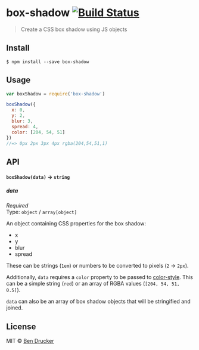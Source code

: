 # box-shadow [![Build Status](https://travis-ci.org/bendrucker/box-shadow.svg?branch=master)](https://travis-ci.org/bendrucker/box-shadow)

> Create a CSS box shadow using JS objects


## Install

```
$ npm install --save box-shadow
```


## Usage

```js
var boxShadow = require('box-shadow')

boxShadow({
  x: 0,
  y: 2,
  blur: 3,
  spread: 4,
  color: [204, 54, 51]  
})
//=> 0px 2px 3px 4px rgba(204,54,51,1)
```

## API

#### `boxShadow(data)` -> `string`

##### data

*Required*  
Type: `object` / `array[object]`

An object containing CSS properties for the box shadow:

* x
* y
* blur
* spread

These can be strings (`1em`) or numbers to be converted to pixels (`2` -> `2px`).

Additionally, `data` requires a `color` property to be passed to [color-style](https://github.com/mattdesl/color-style). This can be a simple string (`red`) or an array of RGBA values (`[204, 54, 51, 0.5]`).

`data` can also be an array of box shadow objects that will be stringified and joined.


## License

MIT © [Ben Drucker](http://bendrucker.me)
